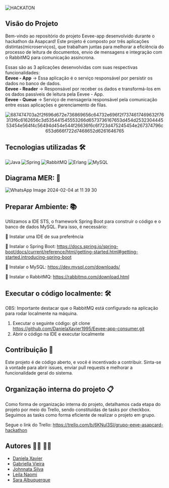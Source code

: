 ![HACKATON](https://github.com/DanielaXavier1995/Grupo-Eeve_Asapcard-Hackathon/assets/147341840/48c8f780-bb70-4aaf-b085-0a7b844d0d5f)

## Visão do Projeto
Bem-vindo ao repositório do projeto Eevee-app desenvolvido durante o hackathon da Asapcard! 
Este projeto é composto por três aplicações distintas(microserviços), que trabalham juntas para melhorar a eficiência do processo de leitura de documentos, envio de mensagens e integração com o RabbitMQ para comunicação assíncrona.

Essas são as 3 aplicações desenvolvidas com suas respectivas funcionalidades:
**<br/>Eevee - App** -> Essa aplicação é o serviço responsável por persistir os dados no banco de dados.
**<br/>Eevee - Reader** -> Responsável por receber os dados e transformá-los em os dados passíveis de leitura pela Eevee - App.
**<br/>Eevee - Queue** -> Serviço de mensageria responsável pela comunicação entre essas aplicações e gerenciamento de filas.

<div align="middle">
  
 ![687474703a2f2f696d672e736869656c64732e696f2f7374617469632f76313f6c6162656c3d535441545553266d6573736167653d454d253230444553454e564f4c56494d454e544f26636f6c6f723d475245454e267374796c653d666f722d7468652d6261646765](https://github.com/DanielaXavier1995/Grupo-Eeve_Asapcard-Hackathon/assets/147341840/3903ee25-3aab-4dce-8700-56f1b11b2259)
 
</div>

## Tecnologias utilizadas 🛠️
![Java](https://img.shields.io/badge/java-%23ED8B00.svg?style=for-the-badge&logo=openjdk&logoColor=white)
![Spring](https://img.shields.io/badge/spring-%236DB33F.svg?style=for-the-badge&logo=spring&logoColor=white)
![RabbitMQ](https://img.shields.io/badge/Rabbitmq-FF6600?style=for-the-badge&logo=rabbitmq&logoColor=white)
![Erlang](https://img.shields.io/badge/Erlang-white.svg?style=for-the-badge&logo=erlang&logoColor=a90533)
![MySQL](https://img.shields.io/badge/mysql-%2300f.svg?style=for-the-badge&logo=mysql&logoColor=white)

## Diagrama MER: 📂
![WhatsApp Image 2024-02-04 at 11 39 30](https://github.com/DanielaXavier1995/Grupo-Eeve_Asapcard-Hackathon/assets/147341840/58d2b011-892e-4da3-aba0-ebd8085c1011)

## Preparar Ambiente: 📚
Utilizamos a IDE STS, o framework Spring Boot para construir o código e o banco de dados MySQL. Para isso, é necessário:

📌 Instalar uma IDE de sua preferência

📌 Instalar o Spring Boot: https://docs.spring.io/spring-boot/docs/current/reference/html/getting-started.html#getting-started.introducing-spring-boot

📌 Instalar o MySQL: https://dev.mysql.com/downloads/

📌 Instalar o RabbitMQ: https://rabbitmq.com/download.html

## Executar o código localmente: 🛠️
OBS: Importante destacar que o RabbitMQ está configurado na aplicação para rodar localmente na máquina.

1. Executar o seguinte código: git clone https://github.com/DanielaXavier1995/Eevee-app-consumer.git
2. Abrir o código na IDE e executar localmente

## Contribuição 💭
Este projeto é de código aberto, e você é incentivado a contribuir. Sinta-se à vontade para abrir issues, enviar pull requests e melhorar a funcionalidade geral do sistema.

## Organização interna do projeto 📋
Como forma de organização interna do projeto, detalhamos cada etapa do projeto por meio do Trello, sendo constituídas de tasks por checkbox. Seguimos as tasks como forma eficiente de realizar o projeto em grupo.</br>

Segue o link do Trello: https://trello.com/b/6KNul3SI/grupo-eeve-asapcard-hackathon

## Autores 👨‍💻 👩‍💻
- [Daniela Xavier](https://www.linkedin.com/in/dani-xavier/)
- [Gabriella Vieira](https://www.linkedin.com/in/gabriellavieirabruno/)
- [Johnnata Silva](https://www.linkedin.com/in/johnnata-silva/)
- [Leila Naomi](https://www.linkedin.com/in/leila-naomi-souza-sugiyama/)
- [Sara Albuquerque](https://www.linkedin.com/in/saraalbuquerque/)

